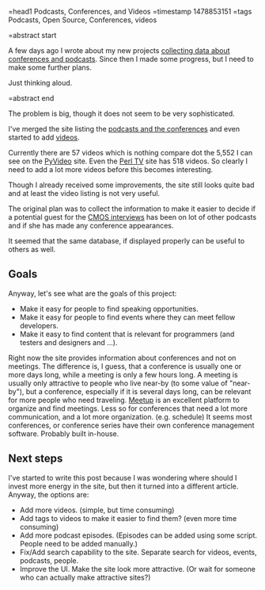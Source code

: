=head1 Podcasts, Conferences, and Videos
=timestamp 1478853151
=tags Podcasts, Open Source, Conferences, videos

=abstract start

A few days ago I wrote about my new projects <a href="/podcasts-and-conferences.html">collecting data about conferences and podcasts</a>.
Since then I made some progress, but I need to make some further plans.

Just thinking aloud.

=abstract end

The problem is big, though it does not seem to be very sophisticated.

I've merged the site listing the <a href="http://conferences.szabgab.com/">podcasts and the conferences</a> and even started
to add <a href="http://conferences.szabgab.com/videos">videos</a>.

Currently there are 57 videos which is nothing compare dot the 5,552 I can see on the <a href="http://pyvideo.org/">PyVideo</a>
site. Even the <a href="http://perltv.org/">Perl TV</a> site has 518 videos. So clearly I need to add a lot more videos before
this becomes interesting.

Though I already received some improvements, the site still looks quite bad and at least the video listing is not very useful.

The original plan was to collect the information to make it easier to decide if a potential guest for the
<a href="https://code-maven.com/cmos">CMOS interviews</a> has been on lot of other podcasts and if she has made any
conference appearances.

It seemed that the same database, if displayed properly can be useful to others as well.

<h2>Goals</h2>

Anyway, let's see what are the goals of this project:

<ul>
<li>Make it easy for people to find speaking opportunities.</li>
<li>Make it easy for people to find events where they can meet fellow developers.</li>
<li>Make it easy to find content that is relevant for programmers (and testers and designers and ...).</li>
</ul>

Right now the site provides information about conferences and not on meetings. The difference is, I guess, that a conference
is usually one or more days long, while a meeting is only a few hours long. A meeting is usually only attractive to people who
live near-by (to some value of "near-by"), but a conference, especially if it is several days long, can be relevant
for more people who need traveling. <a href="https://www.meetup.com/">Meetup</a> is an excellent platform
to organize and find meetings. Less so for conferences that need a lot more communication, and a lot more organization.
(e.g. schedule) It seems most conferences, or conference series have their own conference management software.
Probably built in-house.

<h2>Next steps</h2>

I've started to write this post because I was wondering where should I invest more energy in the site, but then
it turned into a different article. Anyway, the options are:

<ul>
<li>Add more videos. (simple, but time consuming)</li>
<li>Add tags to videos to make it easier to find them? (even more time consuming)</li>
<li>Add more podcast episodes. (Episodes can be added using some script. People need to be added manually.)</li>
<li>Fix/Add search capability to the site. Separate search for videos, events, podcasts, people.</li>
<li>Improve the UI. Make the site look more attractive. (Or wait for someone who can actually make attractive sites?)</li>
</ul>


